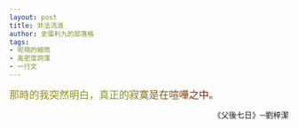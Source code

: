 ```yaml
---
layout: post
title: 非法流浪
author: 史蛋利九的部落格
tags:
- 呢喃的細雨
- 高密度詞藻
- 一行文
---
```


<span style="font-size: large;
background: -webkit-linear-gradient(45deg, #9f8a00, #809a1b, #790909);
-webkit-background-clip: text;
-webkit-text-fill-color: transparent;">
那時的我突然明白，真正的寂寞是在喧嘩之中。
</span>
<div style="text-align: right;">
《父後七日》─劉梓潔
</div>
